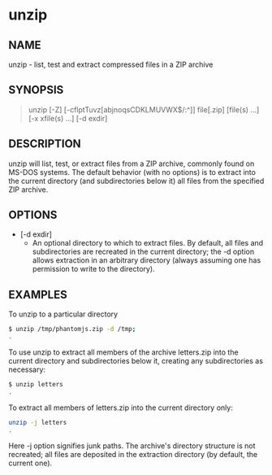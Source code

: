 # unzip

## NAME

unzip - list, test and extract compressed files in a ZIP archive

## SYNOPSIS

> unzip [-Z] [-cflptTuvz[abjnoqsCDKLMUVWX$/:^]] file[.zip] [file(s) ...]  [-x xfile(s) ...] [-d exdir]

## DESCRIPTION

unzip  will list, test, or extract files from a ZIP archive, commonly found on MS-DOS systems.  The default behavior (with no options) is to extract into the current directory (and subdirectories below it) all files from the specified ZIP archive.

## OPTIONS

* [-d exdir]
  * An  optional directory to which to extract files.  By default, all files and subdirectories are recreated in the current directory; the -d option allows extraction in an arbitrary directory (always assuming one has permission to write to the directory).

## EXAMPLES

To unzip to a particular directory

```bash
$ unzip /tmp/phantomjs.zip -d /tmp;
.
```

To use unzip to extract all members of the archive letters.zip into the current directory and subdirectories below it, creating any subdirectories as necessary:

```bash
$ unzip letters
.
```

 To extract all members of letters.zip into the current directory only:

```bash
unzip -j letters
.
```

Here -j option signifies junk paths. The archive's directory structure is not recreated; all files are deposited in the extraction directory (by default, the current one).
